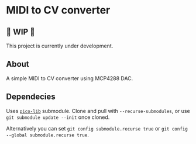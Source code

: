 # MIDI to CV converter

## 🚧 WIP 🚧
This project is currently under development.

## About
A simple MIDI to CV converter using MCP4288 DAC.

## Dependecies
Uses [`pico-lib`](https://github.com/peterzimon/pico-lib) submodule. Clone and pull 
with `--recurse-submodules`, or use `git submodule update --init` once cloned. 

Alternatively you can set `git config submodule.recurse true` or `git config --global submodule.recurse true`.
